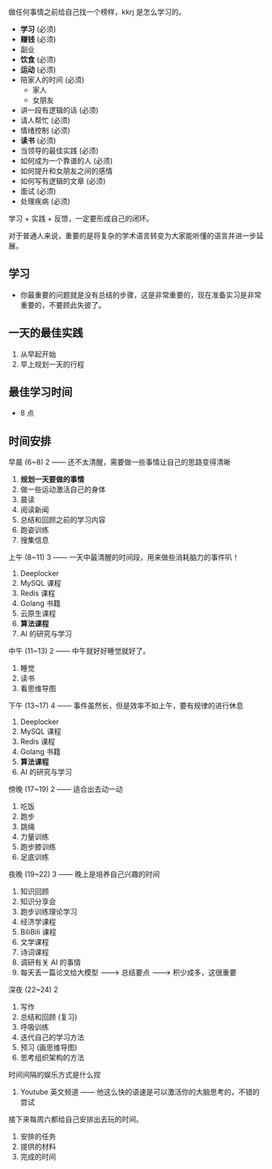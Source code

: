 做任何事情之前给自己找一个榜样，kkrj 是怎么学习的。

- **学习** (必须)
- **赚钱** (必须)
- 副业
- **饮食** (必须)
- **运动** (必须)
- 陪家人的时间 (必须)
	- 家人
	- 女朋友
- 讲一段有逻辑的话 (必须)
- 请人帮忙 (必须)
- 情绪控制 (必须)
- **读书** (必须)
- 当领导的最佳实践 (必须)
- 如何成为一个靠谱的人 (必须)
- 如何提升和女朋友之间的感情
- 如何写有逻辑的文章 (必须)
- 面试 (必须)
- 处理疾病 (必须)

学习 + 实践 + 反馈，一定要形成自己的闭环。

对于普通人来说，重要的是将复杂的学术语言转变为大家能听懂的语言并进一步延展。

## 学习

- 你最重要的问题就是没有总结的步骤，这是非常重要的，现在准备实习是非常重要的，不要顾此失彼了。

## 一天的最佳实践

1. 从早起开始
2. 早上规划一天的行程

## 最佳学习时间

- 8 点

## 时间安排

早晨 (6~8) 2 —— 还不太清醒，需要做一些事情让自己的思路变得清晰

1. **规划一天要做的事情**
2. 做一些运动激活自己的身体
3. 晨读
4. 阅读新闻
5. 总结和回顾之前的学习内容
6. 跑姿训练
7. 搜集信息

上午 (8~11) 3 —— 一天中最清醒的时间段，用来做些消耗脑力的事件叭！

1. Deeplocker
2. MySQL 课程
3. Redis 课程
4. Golang 书籍
5. 云原生课程
6. **算法课程**
7. AI 的研究与学习

中午 (11~13) 2 —— 中午就好好睡觉就好了。

1. 睡觉
2. 读书
3. 看思维导图

下午 (13~17) 4 —— 事件虽然长，但是效率不如上午，要有规律的进行休息

1. Deeplocker
2. MySQL 课程
3. Redis 课程
4. Golang 书籍
5. **算法课程**
6. AI 的研究与学习

傍晚 (17~19) 2 —— 适合出去动一动

1. 吃饭
2. 跑步
3. 跳绳
4. 力量训练
5. 跑步膝训练
6. 足底训练

夜晚 (19~22) 3 —— 晚上是培养自己兴趣的时间

1. 知识回顾
2. 知识分享会
3. 跑步训练理论学习
4. 经济学课程
5. BiliBili 课程
6. 文学课程
7. 诗词课程
8. 调研有关 AI 的事情
9. 每天丢一篇论文给大模型 ---> 总结要点 ---> 积少成多，这很重要

深夜 (22~24) 2

1. 写作
2. 总结和回顾 (复习)
3. 呼吸训练
4. 迭代自己的学习方法
5. 预习 (画思维导图)
6. 思考组织架构的方法

时间间隔的娱乐方式是什么捏

1. Youtube 英文频道 —— 他这么快的语速是可以激活你的大脑思考的，不错的尝试

接下来每周六都给自己安排出去玩的时间。

1. 安排的任务
2. 提供的材料
3. 完成的时间
